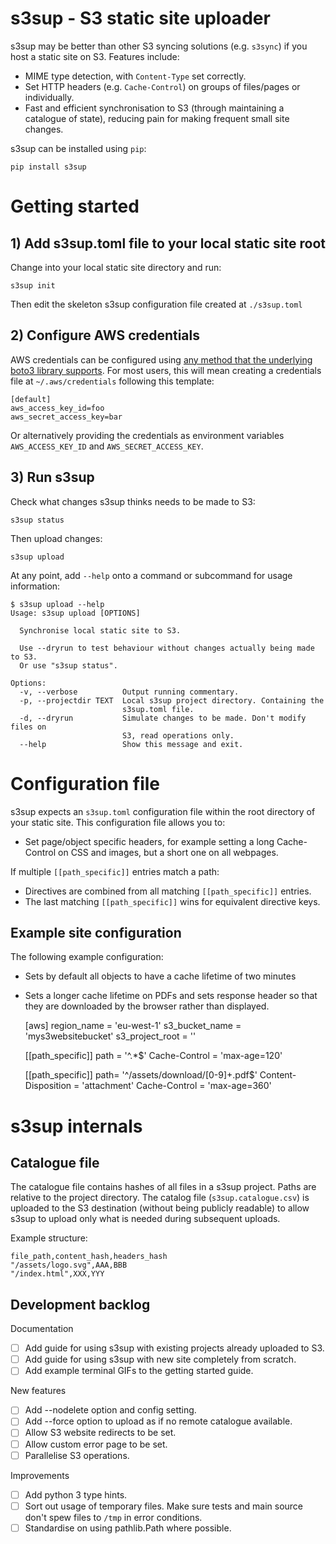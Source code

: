 # s3sup - S3 static site uploader
s3sup may be better than other S3 syncing solutions (e.g. `s3sync`) if you host
a static site on S3. Features include:

 * MIME type detection, with `Content-Type` set correctly.
 * Set HTTP headers (e.g. `Cache-Control`) on groups of files/pages or
   individually.
 * Fast and efficient synchronisation to S3 (through maintaining a catalogue of
   state), reducing pain for making frequent small site changes.

s3sup can be installed using `pip`:

    pip install s3sup


# Getting started

## 1) Add s3sup.toml file to your local static site root
Change into your local static site directory and run:

    s3sup init

Then edit the skeleton s3sup configuration file created at `./s3sup.toml`

## 2) Configure AWS credentials
AWS credentials can be configured using [any method that the underlying boto3 library supports](https://boto3.amazonaws.com/v1/documentation/api/latest/guide/configuration.html).
For most users, this will mean creating a credentials file at
`~/.aws/credentials` following this template:

    [default]
    aws_access_key_id=foo
    aws_secret_access_key=bar

Or alternatively providing the credentials as environment variables
`AWS_ACCESS_KEY_ID` and `AWS_SECRET_ACCESS_KEY`.


## 3) Run s3sup
Check what changes s3sup thinks needs to be made to S3:

    s3sup status

Then upload changes:

    s3sup upload

At any point, add `--help` onto a command or subcommand for usage information:

    $ s3sup upload --help
    Usage: s3sup upload [OPTIONS]

      Synchronise local static site to S3.

      Use --dryrun to test behaviour without changes actually being made to S3.
      Or use "s3sup status".

    Options:
      -v, --verbose          Output running commentary.
      -p, --projectdir TEXT  Local s3sup project directory. Containing the
                             s3sup.toml file.
      -d, --dryrun           Simulate changes to be made. Don't modify files on
                             S3, read operations only.
      --help                 Show this message and exit.


# Configuration file
s3sup expects an `s3sup.toml` configuration file within the root directory of
your static site.  This configuration file allows you to:

 * Set page/object specific headers, for example setting a long Cache-Control
   on CSS and images, but a short one on all webpages.

If multiple `[[path_specific]]` entries match a path:
  * Directives are combined from all matching `[[path_specific]]` entries.
  * The last matching `[[path_specific]]` wins for equivalent directive keys.


## Example site configuration
The following example configuration:

 * Sets by default all objects to have a cache lifetime of two minutes
 * Sets a longer cache lifetime on PDFs and sets response header so that they
   are downloaded by the browser rather than displayed.


    [aws]
    region_name = 'eu-west-1'
    s3_bucket_name = 'mys3websitebucket'
    s3_project_root = ''


    [[path_specific]]
    path = '^.*$'
    Cache-Control = 'max-age=120'

    [[path_specific]]
    path= '^/assets/download/[0-9]+.pdf$'
    Content-Disposition = 'attachment'
    Cache-Control = 'max-age=360'


# s3sup internals
## Catalogue file
The catalogue file contains hashes of all files in a s3sup project. Paths are
relative to the project directory. The catalog file (`s3sup.catalogue.csv`) is
uploaded to the S3 destination (without being publicly readable) to allow s3sup
to upload only what is needed during subsequent uploads.

Example structure:

    file_path,content_hash,headers_hash
    "/assets/logo.svg",AAA,BBB
    "/index.html",XXX,YYY


## Development backlog

Documentation
 * [ ] Add guide for using s3sup with existing projects already uploaded to S3.
 * [ ] Add guide for using s3sup with new site completely from scratch.
 * [ ] Add example terminal GIFs to the getting started guide.

New features
 * [ ] Add --nodelete option and config setting.
 * [ ] Add --force option to upload as if no remote catalogue available.
 * [ ] Allow S3 website redirects to be set.
 * [ ] Allow custom error page to be set.
 * [ ] Parallelise S3 operations.

Improvements
 * [ ] Add python 3 type hints.
 * [ ] Sort out usage of temporary files. Make sure tests and main source don't
   spew files to `/tmp` in error conditions.
 * [ ] Standardise on using pathlib.Path where possible.
